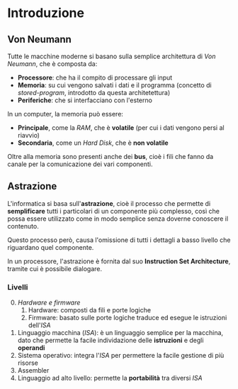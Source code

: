 # Introduzione

## Von Neumann

Tutte le macchine moderne si basano sulla semplice architettura di _Von Neumann_, che è composta da:
- **Processore**: che ha il compito di processare gli input
- **Memoria**: su cui vengono salvati i dati e il programma (concetto di _stored-program_, introdotto da questa architetettura)
- **Periferiche**: che si interfacciano con l'esterno

In un computer, la memoria può essere:
- **Principale**, come la _RAM_, che è **volatile** (per cui i dati vengono persi al riavvio)
- **Secondaria**, come un _Hard Disk_, che è **non volatile**

Oltre alla memoria sono presenti anche dei **bus**, cioè i fili che fanno da canale per la comunicazione dei vari componenti.

## Astrazione

L'informatica si basa sull'**astrazione**, cioè il processo che permette di **semplificare** tutti i particolari di un componente più complesso, così che possa essere utilizzato come in modo semplice senza doverne conoscere il contenuto.

Questo processo però, causa l'omissione di tutti i dettagli a basso livello che riguardano quel componente.

In un processore, l'astrazione è fornita dal suo **Instruction Set Architecture**, tramite cui è possibile dialogare.

### Livelli

0. _Hardware e firmware_
	1. Hardware: composti da fili e porte logiche
	2. Firmware: basato sulle porte logiche traduce ed esegue le istruzioni dell'_ISA_
1. Linguaggio macchina (_ISA_): è un linguaggio semplice per la macchina, dato che permette la facile individazione delle **istruzioni** e degli **operandi**
2. Sistema operativo: integra l'_ISA_ per permettere la facile gestione di più risorse
3. Assembler
4. Linguaggio ad alto livello: permette la **portabilità** tra diversi _ISA_
